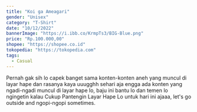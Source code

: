 ```yaml
---
title: "Koi ga Ameagari"
gender: "Unisex"
category: "T-Shirt"
date: "10/12/2022"
bannerImage: "https://i.ibb.co/KrmpTs3/BIG-Blue.png"
price: "Rp.100.000,00"
shopee: "https://shopee.co.id"
tokopedia: "https://tokopedia.com"
tags:
  - Casual
---
```


Pernah gak sih lo capek banget sama konten-konten aneh yang muncul di layar hape dan rasanya kaya uuugghh sehari aja engga ada konten yang ngadi-ngadi muncul di layar hape lo, baju ini bantu lo dan temen lo ngingetin kalau Cukup Pantengin Layar Hape Lo untuk hari ini ajaaa, let's go outside and ngopi-ngopi sometimes.
